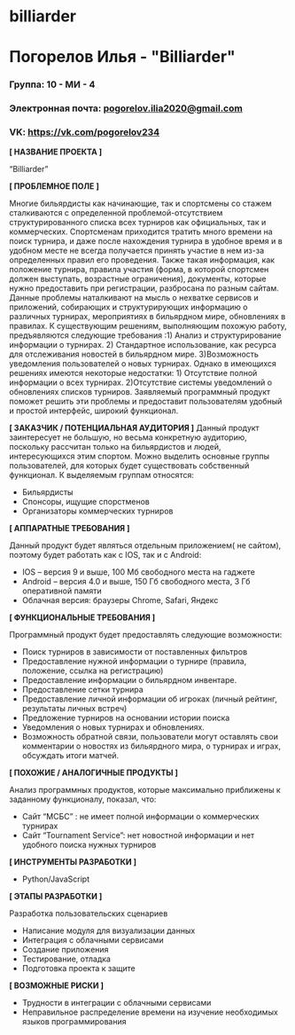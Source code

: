 # billiarder
# Погорелов Илья - "Billiarder"

### Группа: 10 - МИ - 4
### Электронная почта: pogorelov.ilia2020@gmail.com
### VK: https://vk.com/pogorelov234

**[ НАЗВАНИЕ ПРОЕКТА ]**

“Billiarder”

**[ ПРОБЛЕМНОЕ ПОЛЕ ]**

Многие бильярдисты как начинающие, так и спортсмены со стажем сталкиваются с определенной проблемой-отсутствием структурированного списка всех турниров как официальных, так и коммерческих. Спортсменам приходится тратить много времени на поиск турнира, и даже после нахождения турнира в удобное время и в удобном месте не всегда получается принять участие в нем из-за определенных правил его проведения. Также такая информация, как положение турнира, правила участия (форма, в которой спортсмен должен выступать, возрастные ограничения), документы, которые нужно предоставить при регистрации, разбросана по разным сайтам.  Данные проблемы наталкивают на мысль о нехватке сервисов и приложений, собирающих и структурирующих информацию о различных турнирах, мероприятиях в бильярдном мире, обновлениях в правилах. К существующим решениям, выполняющим похожую работу, предъявляются следующие требования :1) Анализ и структурирование информации о турнирах. 2) Стандартное использование, как ресурса для отслеживания новостей в бильярдном мире. 3)Возможность уведомления пользователей о новых турнирах. Однако в имеющихся решениях имеются некоторые недостатки: 1) Отсутствие полной информации о всех турнирах. 2)Отсутствие системы уведомлений о обновлениях списков турниров. Заявляемый программный продукт поможет решить эти проблемы и предоставит пользователям удобный и простой интерфейс, широкий функционал.

**[ ЗАКАЗЧИК / ПОТЕНЦИАЛЬНАЯ АУДИТОРИЯ ]**
Данный продукт заинтересует не большую, но весьма конкретную аудиторию, поскольку рассчитан только на бильярдистов и людей, интересующихся этим спортом. Можно выделить основные группы пользователей,  для которых будет существовать собственный функционал. К выделяемым группам относятся:

* Бильярдисты
* Спонсоры, ищущие спорстменов
* Организаторы коммерческих турниров 

**[ АППАРАТНЫЕ ТРЕБОВАНИЯ ]**

Данный продукт будет являться отдельным приложением( не сайтом), поэтому будет работать как с IOS, так и с Android:

* IOS – версия 9 и выше, 100 Мб свободного места на гаджете
* Android – версия 4.0 и выше, 150 Гб свободного места, 3 Гб оперативной памяти
* Облачная версия: браузеры Chrome, Safari, Яндекс

**[ ФУНКЦИОНАЛЬНЫЕ ТРЕБОВАНИЯ ]**

Программный продукт будет предоставлять следующие возможности:
* Поиск турниров в зависимости от поставленных фильтров 
* Предоставление нужной информации о турнире (правила, положение, ссылка на регистрацию)
* Предоставление информации о бильярдном инвентаре.
* Предоставление сетки турнира
* Предоставление личной информации об игроках (личный рейтинг, результаты личных встреч)
* Предложение турниров на основании истории поиска
* Уведомления о новых турнирах и обновлениях.
* Возможность обратной связи, пользователи могут оставлять свои комментарии о новостях из бильярдного мира, о турнирах и играх, обсуждать итоги матчей.



**[ ПОХОЖИЕ / АНАЛОГИЧНЫЕ ПРОДУКТЫ ]**

Анализ программных продуктов, которые максимально приближены к заданному функционалу, показал, что:

* Сайт “МСБС” : не имеет полной информации о коммерческих турнирах 
* Сайт “Tournament Service”: нет новостной информации и нет удобного поиска нужных турниров


**[ ИНСТРУМЕНТЫ РАЗРАБОТКИ ]**

* Python/JavaScript

**[ ЭТАПЫ РАЗРАБОТКИ ]**

Разработка пользовательских сценариев 
* Написание модуля для визуализации данных
* Интеграция с облачными сервисами
* Создание приложения
* Тестирование, отладка
* Подготовка проекта к защите


**[ ВОЗМОЖНЫЕ РИСКИ ]**

* Трудности в интеграции с облачными сервисами
* Неправильное распределение времени на изучение необходимых языков программирования
